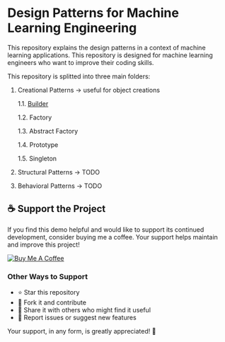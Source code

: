 # Design Patterns for Machine Learning Engineering

This repository explains the design patterns in a context of machine learning applications. This repository is designed for machine learning engineers who want to improve their coding skills. 

This repository is splitted into three main folders:

1. Creational Patterns -> useful for object creations

    1.1. [Builder](https://github.com/sebassaras02/design_patterns_MLE/blob/master/notebooks/creational/01_builder.ipynb)

    1.2. Factory

    1.3. Abstract Factory

    1.4. Prototype
    
    1.5. Singleton

2. Structural Patterns -> TODO

3. Behavioral Patterns -> TODO

## ☕ Support the Project

If you find this demo helpful and would like to support its continued development, consider buying me a coffee. Your support helps maintain and improve this project!

[![Buy Me A Coffee](https://www.buymeacoffee.com/assets/img/custom_images/orange_img.png)](https://www.paypal.com/paypalme/sebassarasti)

### Other Ways to Support
- ⭐ Star this repository
- 🍴 Fork it and contribute
- 📢 Share it with others who might find it useful
- 🐛 Report issues or suggest new features

Your support, in any form, is greatly appreciated! 🙏